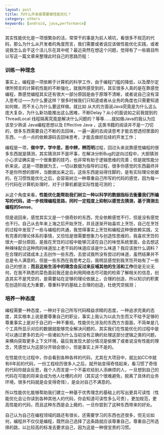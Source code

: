 ```yaml
---
layout: post
title: 为什么开发者需要做性能优化？
category: others
keywords: [android, java,performance]
---
```


其实性能优化是一项很繁杂的活，常常干的事是为前人填坑，看很多不规范的代码，那么为什么从开发者的角度而言，我们需要或者说应该做性能优化实践，或者说我怎么会干这个活儿乐在其中呢？最近突然在想这个问题，觉得有了一些眉目所以写这一篇文章来整理此时自己的思路历程：

###   训练一种理念

事实上，编程是一项依赖于计算机的科学工作，由于编程门槛的降低，以及摩尔定律所预言的计算机性能的不断强化，就我所感受到的，其实很多人真的是在靠感觉编程，靠感觉编程其实还有很大一部分原因是由于原理不清晰，或者说自己没有深入思考过——为什么要这样？很多时候我们只知道或者从业务的角度也只需要知道如何做，而不关心为什么要这样做。就比如 从大的方面说Java究竟是为什么这么庞大复杂，为什么新功能推出这么困难，不断Delay？从小的面说如之前我提到的 ThreadLocal 线程隔离究竟是解决什么问题的？等等……就如做Java的我认为应该至少熟读 Java编程思想以及 Effective Java ，这类书籍的阅读并不是一刀切的，很多东西需要自己不断的去回味，一遍一遍的去阅读思考才能去想透彻里面的东西，一点一点的依赖源码去回味思考，才能去做好后续的开发工作；


编程是一项，**做中学，学中思，思中辨，辨而明**过程，回过头来说靠感觉编程的很多东西就是猜测，其实猜测并不是坏事，在解决分析Bug的逆向过程中，大胆猜测小心求证确实是一个很重要的技巧，也非常有助于逻辑思维的完善；但是就性能分析来说，这是一项数据为王，一切以数据为指导的过程，很多你感觉的东西最终并不是你所想的那样，当数据出来之后，这些东西是站得住脚的，是有实际理论依据的。在习惯性能优化之后，会容易树立一种尊重自己所写的代码的感觉，因为每一行代码在计算机处理时，对于计算机都是实际性能可测的；

从这个角度来看，**性能优化能帮助我们树立一种以科学的数据指标去衡量我们所编写的代码，进一步梳理编程思路，同时一定程度上抑制以感觉去猜测，基于猜测去编程的Sense**。

但是说回来，感觉其实又是一个很奇妙的东西，完全依赖感觉不行，但是没有感觉也不行。自己从去年来上海之后开始烹饪，并且逐渐开始喜欢上烹饪，自己在烹饪的过程中发现了一些与编程的共通，我觉得事实上烹饪和编程这种很依赖实践，又有完善的理论体系的事情，又恰恰是很需要想象力与创造性思维的，我喜欢烹饪的很大一部分原因，是我在烹饪的过程中能够沉浸在自己的味觉系统里面，会去想这种辣味配合这种肉的味道加上老干妈的味道应该是什么味道？我应该放什么调料？在合理的试错成本上去创作一些东西，去尝试我所没有尝过的味道，虽然结果并不总是令人满意的，但是一些东西在我思考之后，我明显感觉到我烹饪开始有了一些自己的想法；**而且这些生活中的理念会反过来反哺其他的生活和工作**但是无论无何，在我不熟悉的菜色面前我还是会利用网络去尽可能的检索了解相关的信息，创造其实不是凭空的，是需要站在足够的理论依据上，合理的创造，所以知识的积累在创造阶段尤为重要，尊重科学的基础上合理的创造，杜绝凭空揣测；


###   培养一种态度

编程需要一种态度，一种对于自己所写代码精益求精的态度，一种追求完美的态度，其实根本上说是要尊重自己的职业，事实上我认为以此为生而又不给予足够的尊重事实上是对于自己的一种不重视。性能优化涉及的东西方方面面，不简单是几个工具所显示对应的数据就能够完全解决问题的，其实我们在性能优化的过程中是可以通过更多的去问一些诸如为什么当初没有正确的处理这部分逻辑之类的问题，来横向获取更多上下文环境，最后我发现大部分情况是偷懒了或者说没有性能的理念，凭感觉认为这部分开销会很小，但是事实上并不是的。

在性能优化过程中，你会看到各种各样的代码，尤其在大项目中，就比如CC中就有6年前的代码，一份工程经历很多人之后，就开始变得奇怪起来，看习惯了奇怪的代码你就会反思，我个人而言是一个不喜欢给别人添麻烦的人，一旦想到自己的代码在可能的将来会成为他人吐槽的点时（其实这个很难避免，脱离了具体的业务环境，很多代码就是会变得奇怪），是会对自己不满意的。

所以性能优化能够帮助我们建立一种基于优秀理念的基础上的写出更具可读性（性能优化会让你读到各种其他人的代码，你会知道可读性多么可贵），更加规范，更高性能的代码，而且这种东西是会上瘾的，一旦你尝到了这种东西带来的好处。


自己认为自己在编程领域的路还有很长，还需要学习的东西也还很多，但无论如何，编程并不仅仅是编程，既然自己选择了这条路就应该尊重自己，尊重自己所选择的路，以比较高的标准去要求自己，因为这是一种很宝贵的习惯。
